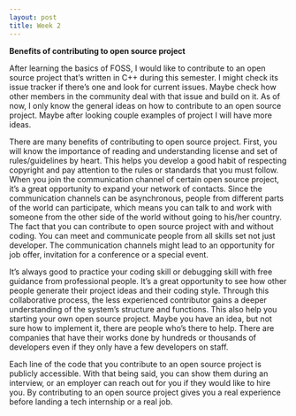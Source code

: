 ```yaml
---
layout: post
title: Week 2
---
```



**Benefits of contributing to open source project**

After learning the basics of FOSS, I would like to contribute to an open source project that’s written in C++ during this semester. I might check its issue tracker if there’s one and look for current issues. Maybe check how other members in the community deal with that issue and build on it. As of now, I only know the general ideas on how to contribute to an open source project. Maybe after looking couple examples of project I will have more ideas.

There are many benefits of contributing to open source project. First, you will know the importance of reading and understanding license and set of rules/guidelines by heart. This helps you develop a good habit of respecting copyright and pay attention to the rules or standards that you must follow. When you join the communication channel of certain open source project, it’s a great opportunity to expand your network of contacts. Since the communication channels can be asynchronous, people from different parts of the world can participate, which means you can talk to and work with someone from the other side of the world without going to his/her country. The fact that you can contribute to open source project with and without coding. You can meet and communicate people from all skills set not just developer. The communication channels might lead to an opportunity for job offer, invitation for a conference or a special event.

It’s always good to practice your coding skill or debugging skill with free guidance from professional people. It’s a great opportunity to see how other people generate their project ideas and their coding style. Through this collaborative process, the less experienced contributor gains a deeper understanding of the system’s structure and functions. This also help you starting your own open source project. Maybe you have an idea, but not sure how to implement it, there are people who’s there to help. There are companies that have their works done by hundreds or thousands of developers even if they only have a few developers on staff.

Each line of the code that you contribute to an open source project is publicly accessible. With that being said, you can show them during an interview, or an employer can reach out for you if they would like to hire you. By contributing to an open source project gives you a real experience before landing a tech internship or a real job.
